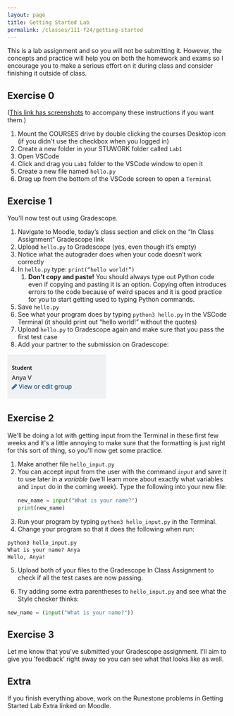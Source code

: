 ```yaml
---
layout: page
title: Getting Started Lab 
permalink: /classes/111-f24/getting-started
---
```


This is a lab assignment and so you will not be submitting it.
However, the concepts and practice will help you on both the homework and exams so I encourage you to make a serious effort on it during class and consider finishing it outside of class.

## Exercise 0

([This link has screenshots]((https://stolafcarleton.teamdynamix.com/TDClient/3356/Portal/KB/ArticleDet?ID=152558)) to accompany these instructions if you want them.)
1. Mount the COURSES drive by double clicking the courses Desktop icon (if you didn't use the checkbox when you logged in)
2. Create a new folder in your STUWORK folder called `Lab1`
3. Open VSCode
4. Click and drag you `Lab1` folder to the VSCode window to open it
5. Create a new file named `hello.py`
6. Drag up from the bottom of the VSCode screen to open a `Terminal`

## Exercise 1
You'll now test out using Gradescope.

1.	Navigate to Moodle, today’s class section and click on the “In Class Assignment” Gradescope link
2.	Upload `hello.py` to Gradescope (yes, even though it’s empty)
3.	Notice what the autograder does when your code doesn’t work correctly
4.	In `hello.py` type: `print(“hello world!”)`
    1. **Don't copy and paste!** You should always type out Python code even if copying and pasting it is an option. Copying often introduces errors to the code because of weird spaces and it is good practice for you to start getting used to typing Python commands.
5.	Save `hello.py`
6.	See what your program does by typing `python3 hello.py` in the VSCode Terminal (it should print out “hello world!” without the quotes)
7.	Upload `hello.py` to Gradescope again and make sure that you pass the first test case
8. Add your partner to the submission on Gradescope:

![Screenshot of how to add group member on Gradescope](/classes/111-w24/AddingGroupMember.png)

## Exercise 2
We'll be doing a lot with getting input from the Terminal in these first few weeks and it's a little annoying to make sure that the formatting is just right for this sort of thing, so you'll now get some practice.

1. Make another file `hello_input.py`
2. You can accept input from the user with the command *`input`* and save it to use later in a *variable* (we'll learn more about exactly what variables and `input` do in the coming week). Type the following into your new file:
    ```python
    new_name = input("What is your name?")
    print(new_name)
    ```
3. Run your program by typing `python3 hello_input.py` in the Terminal.
4. Change your program so that it does the following when run:
```
python3 hello_input.py
What is your name? Anya
Hello, Anya!
```
5. Upload both of your files to the Gradescope In Class Assignment to check if all the test cases are now passing.

6. Try adding some extra parentheses to `hello_input.py` and see what the Style checker thinks:

```python
new_name = (input("What is your name?"))
```

## Exercise 3
Let me know that you've submitted your Gradescope assignment. I'll aim to give you 'feedback' right away so you can see what that looks like as well.


## Extra
If you finish everything above, work on the Runestone problems in Getting Started Lab Extra linked on Moodle.
